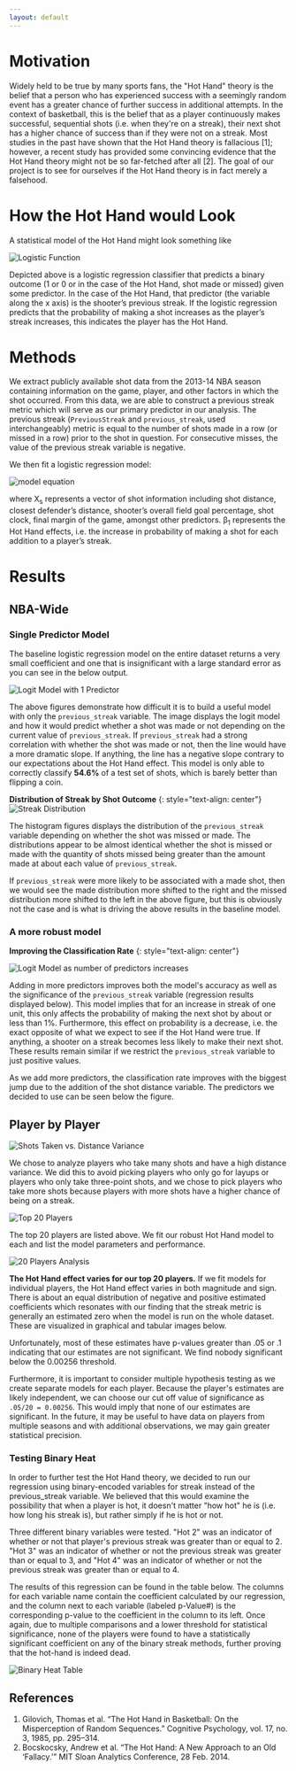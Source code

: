 ```yaml
---
layout: default
---
```


# Motivation
Widely held to be true by many sports fans, the "Hot Hand" theory is the belief that a person who has experienced success with a seemingly random event has a greater chance of further success in additional attempts. In the context of basketball, this is the belief that as a player continuously makes successful, sequential shots (i.e. when they're on a streak), their next shot has a higher chance of success than if they were not on a streak. Most studies in the past have shown that the Hot Hand theory is fallacious [1]; however, a recent study has provided some convincing evidence that the Hot Hand theory might not be so far-fetched after all [2]. The goal of our project is to see for ourselves if the Hot Hand theory is in fact merely a falsehood. 

# How the Hot Hand would Look
A statistical model of the Hot Hand might look something like 

![Logistic Function](https://github.com/kylekwong/cs109-hot-hand/blob/master/visuals/positive%20logit%20model.png?raw=true)

Depicted above is a logistic regression classifier that predicts a binary outcome (1 or 0 or in the case of the Hot Hand, shot made or missed) given some predictor. In the case of the Hot Hand, that predictor (the variable along the x axis) is the shooter’s previous streak. If the logistic regression predicts that the probability of making a shot increases as the player’s streak increases, this indicates the player has the Hot Hand.

# Methods
We extract publicly available shot data from the 2013-14 NBA season containing information on the game, player, and other factors in which the shot occurred. From this data, we are able to construct a previous streak metric which will serve as our primary predictor in our analysis. The previous streak (`PreviousStreak` and `previous_streak`, used interchangeably) metric is equal to the number of shots made in a row (or missed in a row) prior to the shot in question. For consecutive misses, the value of the previous streak variable is negative.

We then fit a logistic regression model:

![model equation](https://github.com/kylekwong/cs109-hot-hand/blob/master/visuals/equation.png?raw=true)

where X<sub>s</sub> represents a vector of shot information including shot distance, closest defender’s distance, shooter’s overall field goal percentage, shot clock, final margin of the game, amongst other predictors. β<sub>1</sub> represents the Hot Hand effects, i.e. the increase in probability of making a shot for each addition to a player’s streak.

# Results

## NBA-Wide

### Single Predictor Model
The baseline logistic regression model on the entire dataset returns a very small coefficient and one that is insignificant with a large standard error as you can see in the below output.

![Logit Model with 1 Predictor](https://github.com/kylekwong/cs109-hot-hand/blob/master/visuals/SpecificLogitModel.JPG?raw=true)

The above figures demonstrate how difficult it is to build a useful model with only the `previous_streak` variable. The image displays the logit model and how it would predict whether a shot was made or not depending on the current value of `previous_streak`. If `previous_streak` had a strong correlation with whether the shot was made or not, then the line would have a more dramatic slope. If anything, the line has a negative slope contrary to our expectations about the Hot Hand effect. This model is only able to correctly classify **54.6%** of a test set of shots, which is barely better than flipping a coin. 


**Distribution of Streak by Shot Outcome**
{: style="text-align: center"}
![Streak Distribution](https://github.com/kylekwong/cs109-hot-hand/blob/master/website%20reports/streak_distributions.png?raw=true)

The histogram figures displays the distribution of the `previous_streak` variable depending on whether the shot was missed or made. The distributions appear to be almost identical whether the shot is missed or made with the quantity of shots missed being greater than the amount made at about each value of `previous_streak`.

If `previous_streak` were more likely to be associated with a made shot, then we would see the made distribution more shifted to the right and the missed distribution more shifted to the left in the above figure, but this is obviously not the case and is what is driving the above results in the baseline model.

### A more robust model
**Improving the Classification Rate**
{: style="text-align: center"}

![Logit Model as number of predictors increases](https://github.com/kylekwong/cs109-hot-hand/blob/master/visuals/class%20rate%20versus%20predictors.png?raw=true)

Adding in more predictors improves both the model's accuracy as well as the significance of the `previous_streak` variable (regression results displayed below). This model implies that for an increase in streak of one unit, this only affects the probability of making the next shot by about or less than 1%. Furthermore, this effect on probability is a decrease, i.e. the exact opposite of what we expect to see if the Hot Hand were true. If anything, a shooter on a streak becomes less likely to make their next shot. These results remain similar if we restrict the `previous_streak` variable to just positive values.

As we add more predictors, the classification rate improves with the biggest jump due to the addition of the shot distance variable. The predictors we decided to use can be seen below the figure.

## Player by Player
![Shots Taken vs. Distance Variance](https://github.com/kylekwong/cs109-hot-hand/blob/master/visuals/STDvsShots.JPG?raw=true)

We chose to analyze players who take many shots and have a high distance variance. We did this to avoid picking players who only go for layups or players who only take three-point shots, and we chose to pick players who take more shots because players with more shots have a higher chance of being on a streak. 

![Top 20 Players](https://github.com/kylekwong/cs109-hot-hand/blob/master/visuals/Top20Players%20Model%20Values.JPG?raw=true)

The top 20 players are listed above. We fit our robust Hot Hand model to each and list the model parameters and performance.

![20 Players Analysis](https://github.com/kylekwong/cs109-hot-hand/blob/master/website%20reports/player_coefficients.png?raw=true)

**The Hot Hand effect varies for our top 20 players.** If we fit models for individual players, the Hot Hand effect varies in both magnitude and sign. There is about an equal distribution of negative and positive estimated coefficients which resonates with our finding that the streak metric is generally an estimated zero when the model is run on the whole dataset. These are visualized in graphical and tabular images below.

Unfortunately, most of these estimates have p-values greater than .05 or .1 indicating that our estimates are not significant. <!-- Interestingly enough though is that the only player to have a significant estimate is Steph Curry (likely because he takes a large amount of shots). Steph's Hot Hand effect is estimated to be a negative coefficient though that implies as Steph makes an additional shot in a streak, his probability of making the next shot decreases by about 8% (which is pretty significant in magnitude). The player with the largest positive Hot Hand effect is Derrick Rose whose probability of making the next shot increases by about 5% for each additional shot he makes in a streak. --> We find nobody significant below the 0.00256 threshold. 


Furthermore, it is important to consider multiple hypothesis testing as we create separate models for each player. Because the player's estimates are likely independent, we can choose our cut off value of significance as `.05/20 = 0.00256`. This would imply that none of our estimates are significant. In the future, it may be useful to have data on players from multiple seasons and with additional observations, we may gain greater statistical precision.

### Testing Binary Heat
In order to further test the Hot Hand theory, we decided to run our regression using binary-encoded variables for streak instead of the previous_streak variable. We believed that this would examine the possibility that when a player is hot, it doesn't matter "how hot" he is (i.e. how long his streak is), but rather simply if he is hot or not. 

Three different binary variables were tested. "Hot 2" was an indicator of whether or not that player's previous streak was greater than or equal to 2. "Hot 3" was an indicator of whether or not the previous streak was greater than or equal to 3, and "Hot 4" was an indicator of whether or not the previous streak was greater than or equal to 4.

The results of this regression can be found in the table below. The columns for each variable name contain the coefficient calculated by our regression, and the column next to each variable (labeled p-Value#) is the corresponding p-value to the coefficient in the column to its left. Once again, due to multiple comparisons and a lower threshold for statistical significance, none of the players were found to have a statistically significant coefficient on any of the binary streak methods, further proving that the hot-hand is indeed dead.

![Binary Heat Table](https://github.com/kylekwong/cs109-hot-hand/blob/master/visuals/binary_heat.jpg?raw=true)

## References
1. Gilovich, Thomas et al. “The Hot Hand in Basketball: On the Misperception of Random Sequences.” Cognitive Psychology, vol. 17, no. 3, 1985, pp. 295–314. 
2. Bocskocsky, Andrew et al. “The Hot Hand: A New Approach to an Old ‘Fallacy.’” MIT Sloan Analytics Conference, 28 Feb. 2014.
